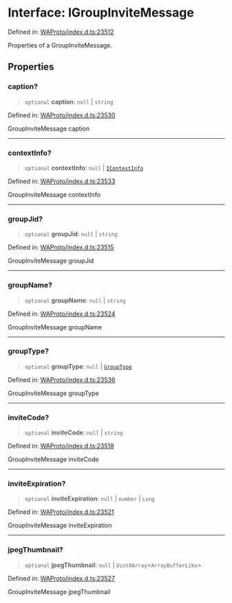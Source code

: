 # Interface: IGroupInviteMessage

Defined in: [WAProto/index.d.ts:23512](https://github.com/Fokusdotid/bail/blob/3856b89f13bbe82f2e10396a28cd4ef2089de845/WAProto/index.d.ts#L23512)

Properties of a GroupInviteMessage.

## Properties

### caption?

> `optional` **caption**: `null` \| `string`

Defined in: [WAProto/index.d.ts:23530](https://github.com/Fokusdotid/bail/blob/3856b89f13bbe82f2e10396a28cd4ef2089de845/WAProto/index.d.ts#L23530)

GroupInviteMessage caption

***

### contextInfo?

> `optional` **contextInfo**: `null` \| [`IContextInfo`](../../../interfaces/IContextInfo.md)

Defined in: [WAProto/index.d.ts:23533](https://github.com/Fokusdotid/bail/blob/3856b89f13bbe82f2e10396a28cd4ef2089de845/WAProto/index.d.ts#L23533)

GroupInviteMessage contextInfo

***

### groupJid?

> `optional` **groupJid**: `null` \| `string`

Defined in: [WAProto/index.d.ts:23515](https://github.com/Fokusdotid/bail/blob/3856b89f13bbe82f2e10396a28cd4ef2089de845/WAProto/index.d.ts#L23515)

GroupInviteMessage groupJid

***

### groupName?

> `optional` **groupName**: `null` \| `string`

Defined in: [WAProto/index.d.ts:23524](https://github.com/Fokusdotid/bail/blob/3856b89f13bbe82f2e10396a28cd4ef2089de845/WAProto/index.d.ts#L23524)

GroupInviteMessage groupName

***

### groupType?

> `optional` **groupType**: `null` \| [`GroupType`](../namespaces/GroupInviteMessage/enumerations/GroupType.md)

Defined in: [WAProto/index.d.ts:23536](https://github.com/Fokusdotid/bail/blob/3856b89f13bbe82f2e10396a28cd4ef2089de845/WAProto/index.d.ts#L23536)

GroupInviteMessage groupType

***

### inviteCode?

> `optional` **inviteCode**: `null` \| `string`

Defined in: [WAProto/index.d.ts:23518](https://github.com/Fokusdotid/bail/blob/3856b89f13bbe82f2e10396a28cd4ef2089de845/WAProto/index.d.ts#L23518)

GroupInviteMessage inviteCode

***

### inviteExpiration?

> `optional` **inviteExpiration**: `null` \| `number` \| `Long`

Defined in: [WAProto/index.d.ts:23521](https://github.com/Fokusdotid/bail/blob/3856b89f13bbe82f2e10396a28cd4ef2089de845/WAProto/index.d.ts#L23521)

GroupInviteMessage inviteExpiration

***

### jpegThumbnail?

> `optional` **jpegThumbnail**: `null` \| `Uint8Array`\<`ArrayBufferLike`\>

Defined in: [WAProto/index.d.ts:23527](https://github.com/Fokusdotid/bail/blob/3856b89f13bbe82f2e10396a28cd4ef2089de845/WAProto/index.d.ts#L23527)

GroupInviteMessage jpegThumbnail
